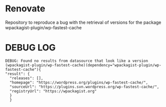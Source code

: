 # Renovate

Repository to reproduce a bug with the retrieval of versions for the package wpackagist-plugin/wp-fastest-cache


# DEBUG LOG

    DEBUG: Found no results from datasource that look like a version (wpackagist-plugin/wp-fastest-cache)(dependency="wpackagist-plugin/wp-fastest-cache"){
    "result": {
      "releases": [],
      "homepage": "https://wordpress.org/plugins/wp-fastest-cache/",
      "sourceUrl": "https://plugins.svn.wordpress.org/wp-fastest-cache/",
      "registryUrl": "https://wpackagist.org"
      }
      }
